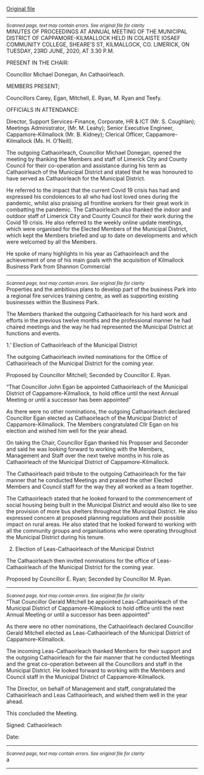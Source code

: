 [Original file](https://www.limerick.ie/sites/default/files/media/documents/2020-07/03-minutes-annual-meeting.pdf)

---
*<small>Scanned page, text may contain errors. See original file for clarity</small>*  
MINUTES OF PROCEEDINGS AT ANNUAL MEETING OF THE
MUNICIPAL DISTRICT OF CAPPAMORE-KILMALLOCK HELD IN
COLAISTE IOSAEF COMMUNITY COLLEGE, SHEARE’S ST,
KILMALLOCK, CO. LIMERICK, ON TUESDAY, 23RD JUNE, 2020, AT
3.30 P.M.

PRESENT IN THE CHAIR:

Councillor Michael Donegan, An Cathaoirleach.

MEMBERS PRESENT;

Councillors Carey, Egan, Mitchell, E. Ryan, M. Ryan and Teefy.

OFFICIALS IN ATTENDANCE:

Director, Support Services-Finance, Corporate, HR & ICT (Mr. S. Coughlan); Meetings
Administrator, (Mr. M. Leahy); Senior Executive Engineer, Cappamore-Kilmallock (Mr. B.
Kidney); Clerical Officer, Cappamore-Kilmallock (Ms. H. O'Neill).

The outgoing Cathaoirleach, Councillor Michael Donegan, opened the meeting by thanking
the Members and staff of Limerick City and County Council for their co-operation and
assistance during his term as Cathaoirleach of the Municipal District and stated that he was
honoured to have served as Cathaoirleach for the Municipal District.

He referred to the impact that the current Covid 19 crisis has had and expressed his
condolences to all who had lost loved ones during the pandemic, whilst also praising all
frontline workers for their great work in combatting the pandemic. The Cathaoirleach also
thanked the indoor and outdoor staff of Limerick City and County Council for their work during
the Covid 19 crisis. He also referred to the weekly online update meetings, which were
organised for the Elected Members of the Municipal District, which kept the Members briefed
and up to date on developments and which were welcomed by all the Members.

He spoke of many highlights in his year as Cathaoirleach and the achievement of one of his
main goals with the acquisition of Kilmallock Business Park from Shannon Commercial


---
*<small>Scanned page, text may contain errors. See original file for clarity</small>*  
Properties and the ambitious plans to develop part of the business Park into a regional fire
services training centre, as well as supporting existing businesses within the Business Park.

The Members thanked the outgoing Cathaoirleach for his hard work and efforts in the
previous twelve months and the professional manner he had chaired meetings and the way
he had represented the Municipal District at functions and events.

1.‘ Election of Cathaoirleach of the Municipal District

The outgoing Cathaoirleach invited nominations for the Office of Cathaoirleach of the
Municipal District for the coming year.

Proposed by Councillor Mitchell;
Seconded by Councillor E. Ryan.

“That Councillor John Egan be appointed Cathaoirleach of the Municipal District of
Cappamore-Kilmallock, to hold office until the next Annual Meeting or until a successor has
been appointed”

As there were no other nominations, the outgoing Cathaoirleach declared Councillor Egan
elected as Cathaoirleach of the Municipal District of Cappamore-Kilmallock. The Members
congratulated Cllr Egan on his election and wished him well for the year ahead.

On taking the Chair, Councillor Egan thanked his Proposer and Seconder and said he was
looking forward to working with the Members, Management and Staff over the next twelve
months in his role as Cathaoirleach of the Municipal District of Cappamore-Kilmallock.

The Cathaoirleach paid tribute to the outgoing Cathaoirleach for the fair manner that he
conducted Meetings and praised the other Elected Members and Council staff for the way
they all worked as a team together.

The Cathaoirleach stated that he looked forward to the commencement of social housing
being built in the Municipal District and would also like to see the provision of more bus
shelters throughout the Municipal District. He also expressed concern at proposed planning
regulations and their possible impact on rural areas. He also stated that he looked forward to
working with all the community groups and organisations who were operating throughout
the Municipal District during his tenure.

2. Election of Leas-Cathaoirleach of the Municipal District

The Cathaoirleach then invited nominations for the office of Leas-Cathaoirleach of the
Municipal District for the coming year.

Proposed by Councillor E. Ryan;
Seconded by Councillor M. Ryan.


---
*<small>Scanned page, text may contain errors. See original file for clarity</small>*  
“That Councillor Gerald Mitchell be appointed Leas-Cathaoirleach of the Municipal District of
Cappamore-Kilmaliock to hold office until the next Annual Meeting or until a successor has
been appointed”

As there were no other nominations, the Cathaoirleach declared Councillor Gerald Mitchell
elected as Leas-Cathaoirleach of the Municipal District of Cappamore-Kilmallock.

The incoming Leas-Cathaoirleach thanked Members for their support and the outgoing
Cathaoirleach for the fair manner that he conducted Meetings and the great co-operation
between all the Councillors and staff in the Municipal District. He looked forward to working
with the Members and Council staff in the Municipal District of Cappamore-Kilmallock.

The Director, on behalf of Management and staff, congratulated the Cathaoirleach and Leas
Cathaoirleach, and wished them well in the year ahead.

This concluded the Meeting.

Signed:
Cathaoirleach

Date:


---
*<small>Scanned page, text may contain errors. See original file for clarity</small>*  
a


---
